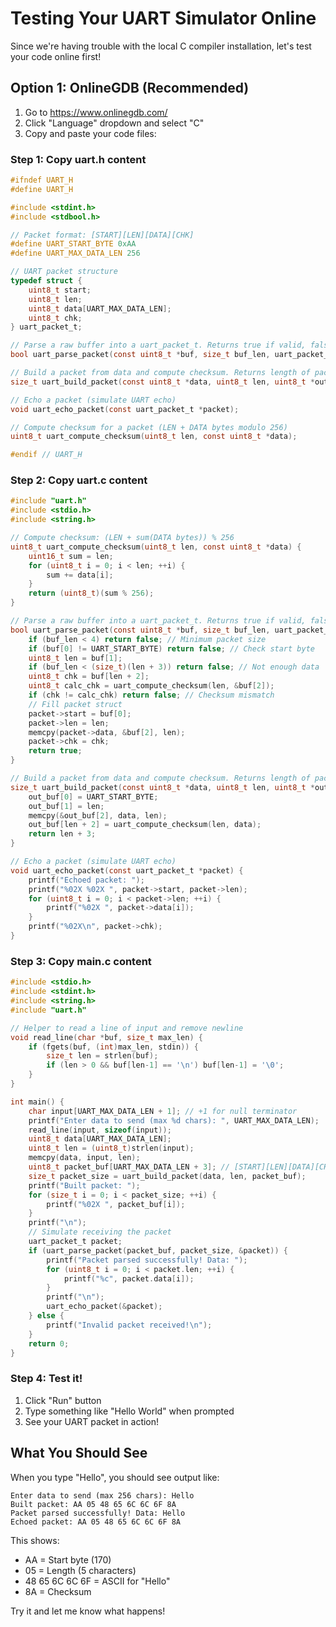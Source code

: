 # Testing Your UART Simulator Online

Since we're having trouble with the local C compiler installation, let's test your code online first!

## Option 1: OnlineGDB (Recommended)
1. Go to https://www.onlinegdb.com/
2. Click "Language" dropdown and select "C"
3. Copy and paste your code files:

### Step 1: Copy uart.h content
```c
#ifndef UART_H
#define UART_H

#include <stdint.h>
#include <stdbool.h>

// Packet format: [START][LEN][DATA][CHK]
#define UART_START_BYTE 0xAA
#define UART_MAX_DATA_LEN 256

// UART packet structure
typedef struct {
    uint8_t start;
    uint8_t len;
    uint8_t data[UART_MAX_DATA_LEN];
    uint8_t chk;
} uart_packet_t;

// Parse a raw buffer into a uart_packet_t. Returns true if valid, false if error.
bool uart_parse_packet(const uint8_t *buf, size_t buf_len, uart_packet_t *packet);

// Build a packet from data and compute checksum. Returns length of packet in bytes.
size_t uart_build_packet(const uint8_t *data, uint8_t len, uint8_t *out_buf);

// Echo a packet (simulate UART echo)
void uart_echo_packet(const uart_packet_t *packet);

// Compute checksum for a packet (LEN + DATA bytes modulo 256)
uint8_t uart_compute_checksum(uint8_t len, const uint8_t *data);

#endif // UART_H
```

### Step 2: Copy uart.c content
```c
#include "uart.h"
#include <stdio.h>
#include <string.h>

// Compute checksum: (LEN + sum(DATA bytes)) % 256
uint8_t uart_compute_checksum(uint8_t len, const uint8_t *data) {
    uint16_t sum = len;
    for (uint8_t i = 0; i < len; ++i) {
        sum += data[i];
    }
    return (uint8_t)(sum % 256);
}

// Parse a raw buffer into a uart_packet_t. Returns true if valid, false if error.
bool uart_parse_packet(const uint8_t *buf, size_t buf_len, uart_packet_t *packet) {
    if (buf_len < 4) return false; // Minimum packet size
    if (buf[0] != UART_START_BYTE) return false; // Check start byte
    uint8_t len = buf[1];
    if (buf_len < (size_t)(len + 3)) return false; // Not enough data
    uint8_t chk = buf[len + 2];
    uint8_t calc_chk = uart_compute_checksum(len, &buf[2]);
    if (chk != calc_chk) return false; // Checksum mismatch
    // Fill packet struct
    packet->start = buf[0];
    packet->len = len;
    memcpy(packet->data, &buf[2], len);
    packet->chk = chk;
    return true;
}

// Build a packet from data and compute checksum. Returns length of packet in bytes.
size_t uart_build_packet(const uint8_t *data, uint8_t len, uint8_t *out_buf) {
    out_buf[0] = UART_START_BYTE;
    out_buf[1] = len;
    memcpy(&out_buf[2], data, len);
    out_buf[len + 2] = uart_compute_checksum(len, data);
    return len + 3;
}

// Echo a packet (simulate UART echo)
void uart_echo_packet(const uart_packet_t *packet) {
    printf("Echoed packet: ");
    printf("%02X %02X ", packet->start, packet->len);
    for (uint8_t i = 0; i < packet->len; ++i) {
        printf("%02X ", packet->data[i]);
    }
    printf("%02X\n", packet->chk);
}
```

### Step 3: Copy main.c content
```c
#include <stdio.h>
#include <stdint.h>
#include <string.h>
#include "uart.h"

// Helper to read a line of input and remove newline
void read_line(char *buf, size_t max_len) {
    if (fgets(buf, (int)max_len, stdin)) {
        size_t len = strlen(buf);
        if (len > 0 && buf[len-1] == '\n') buf[len-1] = '\0';
    }
}

int main() {
    char input[UART_MAX_DATA_LEN + 1]; // +1 for null terminator
    printf("Enter data to send (max %d chars): ", UART_MAX_DATA_LEN);
    read_line(input, sizeof(input));
    uint8_t data[UART_MAX_DATA_LEN];
    uint8_t len = (uint8_t)strlen(input);
    memcpy(data, input, len);
    uint8_t packet_buf[UART_MAX_DATA_LEN + 3]; // [START][LEN][DATA][CHK]
    size_t packet_size = uart_build_packet(data, len, packet_buf);
    printf("Built packet: ");
    for (size_t i = 0; i < packet_size; ++i) {
        printf("%02X ", packet_buf[i]);
    }
    printf("\n");
    // Simulate receiving the packet
    uart_packet_t packet;
    if (uart_parse_packet(packet_buf, packet_size, &packet)) {
        printf("Packet parsed successfully! Data: ");
        for (uint8_t i = 0; i < packet.len; ++i) {
            printf("%c", packet.data[i]);
        }
        printf("\n");
        uart_echo_packet(&packet);
    } else {
        printf("Invalid packet received!\n");
    }
    return 0;
}
```

### Step 4: Test it!
1. Click "Run" button
2. Type something like "Hello World" when prompted
3. See your UART packet in action!

## What You Should See
When you type "Hello", you should see output like:
```
Enter data to send (max 256 chars): Hello
Built packet: AA 05 48 65 6C 6C 6F 8A
Packet parsed successfully! Data: Hello
Echoed packet: AA 05 48 65 6C 6C 6F 8A
```

This shows:
- AA = Start byte (170)
- 05 = Length (5 characters)
- 48 65 6C 6C 6F = ASCII for "Hello"
- 8A = Checksum

Try it and let me know what happens! 